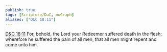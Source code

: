 ```yaml
---
publish: true
tags: [Scripture/DaC, noGraph]
aliases: ["D&C 18:11"]
---
```

[D&C 18:11](https://churchofjesuschrist.org/study/scriptures/dc-testament/dc/18?lang=eng&id=p11#p11) For, behold, the Lord your Redeemer suffered death in the flesh; wherefore he suffered the pain of all men, that all men might repent and come unto him.
